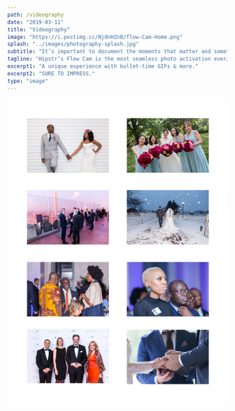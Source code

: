 ```yaml
---
path: /videography
date: "2019-03-11"
title: "Videography"
image: "https://i.postimg.cc/NjdnHZnB/flow-Cam-Home.png"
splash: "../images/photography-splash.jpg"
subtitle: "It’s important to document the moments that matter and sometimes still images aren’t enough. Our Videography packages are tailored to your video needs. Our Corporate Videography packages are built around your professional needs, while our Social videography packages were designed to capture the essence of a couple’s story or any of your special days."
tagline: "Hipstr’s Flow Cam is the most seamless photo activation ever…"
excerpt1: "A unique experience with bullet-time GIFs & more."
excerpt2: "SURE TO IMPRESS."
type: "image"
---
```


<img alt="Hipstr Flow Cam" src="../images/photography-grid.jpg">
